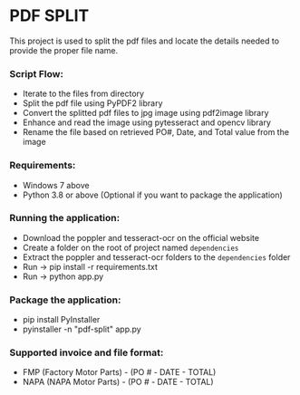 # PDF SPLIT
This project is used to split the pdf files and locate the details needed to provide the proper file name.

### Script Flow:
- Iterate to the files from directory
- Split the pdf file using PyPDF2 library
- Convert the splitted pdf files to jpg image using pdf2image library
- Enhance and read the image using pytesseract and opencv library
- Rename the file based on retrieved PO#, Date, and Total value from the image

### Requirements:
- Windows 7 above
- Python 3.8 or above (Optional if you want to package the application)

### Running the application:
- Download the poppler and tesseract-ocr on the official website
- Create a folder on the root of project named `dependencies`
- Extract the poppler and tesseract-ocr folders to the `dependencies` folder
- Run -> pip install -r requirements.txt
- Run -> python app.py

### Package the application:
- pip install PyInstaller
- pyinstaller -n "pdf-split" app.py

### Supported invoice and file format:
- FMP (Factory Motor Parts) - (PO # - DATE - TOTAL)
- NAPA (NAPA Motor Parts) - (PO # - DATE - TOTAL)
